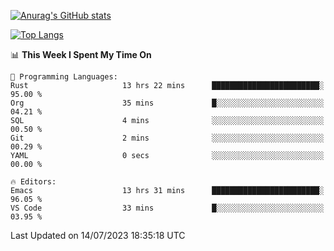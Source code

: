 [![Anurag's GitHub stats](https://github-readme-stats.vercel.app/api?username=wugouzi&count_private=true)](https://github.com/anuraghazra/github-readme-stats)

[![Top Langs](https://github-readme-stats.vercel.app/api/top-langs/?username=wugouzi&layout=compact&count_private=true&hide=html)](https://github.com/anuraghazra/github-readme-stats)

<!--START_SECTION:waka-->
📊 **This Week I Spent My Time On** 

```text
💬 Programming Languages: 
Rust                     13 hrs 22 mins      ████████████████████████░   95.00 % 
Org                      35 mins             █░░░░░░░░░░░░░░░░░░░░░░░░   04.21 % 
SQL                      4 mins              ░░░░░░░░░░░░░░░░░░░░░░░░░   00.50 % 
Git                      2 mins              ░░░░░░░░░░░░░░░░░░░░░░░░░   00.29 % 
YAML                     0 secs              ░░░░░░░░░░░░░░░░░░░░░░░░░   00.00 % 

🔥 Editors: 
Emacs                    13 hrs 31 mins      ████████████████████████░   96.05 % 
VS Code                  33 mins             █░░░░░░░░░░░░░░░░░░░░░░░░   03.95 % 
```


 Last Updated on 14/07/2023 18:35:18 UTC
<!--END_SECTION:waka-->

<!--
**wugouzi/wugouzi** is a ✨ _special_ ✨ repository because its `README.md` (this file) appears on your GitHub profile.

Here are some ideas to get you started:

- 🔭 I’m currently working on ...
- 🌱 I’m currently learning ...
- 👯 I’m looking to collaborate on ...
- 🤔 I’m looking for help with ...
- 💬 Ask me about ...
- 📫 How to reach me: ...
- 😄 Pronouns: ...
- ⚡ Fun fact: ...
-->
